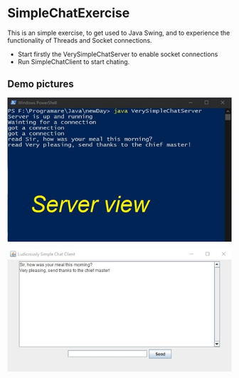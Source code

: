 # SimpleChatExercise

This is an simple exercise, to get used to Java Swing, and to experience the functionality of Threads and Socket connections.

- Start firstly the VerySimpleChatServer to enable socket connections
- Run SimpleChatClient to start chating.

## Demo pictures
![alt-text](https://github.com/vladpop20/SimpleChatExercise/blob/master/server.jpg)

![alt-text](https://github.com/vladpop20/SimpleChatExercise/blob/master/client.jpg)
